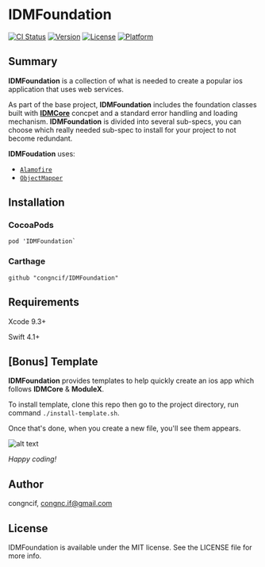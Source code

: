 # IDMFoundation

[![CI Status](http://img.shields.io/travis/congncif/IDMFoundation.svg?style=flat)](https://travis-ci.org/congncif/IDMFoundation)
[![Version](https://img.shields.io/cocoapods/v/IDMFoundation.svg?style=flat)](http://cocoapods.org/pods/IDMFoundation)
[![License](https://img.shields.io/cocoapods/l/IDMFoundation.svg?style=flat)](http://cocoapods.org/pods/IDMFoundation)
[![Platform](https://img.shields.io/cocoapods/p/IDMFoundation.svg?style=flat)](http://cocoapods.org/pods/IDMFoundation)

## Summary

**IDMFoundation** is a collection of what is needed to create a popular ios application that uses web services.

As part of the base project, **IDMFoundation** includes the foundation classes built with [**IDMCore**](https://github.com/congncif/IDMCore) concpet and a standard error handling and loading mechanism. **IDMFoundation** is divided into several sub-specs, you can choose which really needed sub-spec to install for your project to not become redundant.

**IDMFoudation** uses:
- [`Alamofire`](https://github.com/Alamofire/Alamofire)
- [`ObjectMapper`](https://github.com/tristanhimmelman/ObjectMapper)

## Installation

### CocoaPods
```
pod 'IDMFoundation`
```

### Carthage
```
github "congncif/IDMFoundation"
```

## Requirements

Xcode 9.3+

Swift 4.1+

## [Bonus] Template

**IDMFoundation** provides templates to help quickly create an ios app which follows **IDMCore** & **ModuleX**.

To install template, clone this repo then go to the project directory, run command `./install-template.sh`.

Once that's done, when you create a new file, you'll see them appears.

![alt text](https://i.imgur.com/uq5KaBrl.png)

*Happy coding!*

## Author

congncif, congnc.if@gmail.com

## License

IDMFoundation is available under the MIT license. See the LICENSE file for more info.
